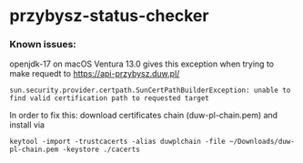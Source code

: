 # przybysz-status-checker

### Known issues:
openjdk-17 on macOS Ventura 13.0 gives this exception when trying to make requedt to  https://api-przybysz.duw.pl/
```
sun.security.provider.certpath.SunCertPathBuilderException: unable to find valid certification path to requested target
```

In order to fix this:
download certificates chain (duw-pl-chain.pem)
and install via
```
keytool -import -trustcacerts -alias duwplchain -file ~/Downloads/duw-pl-chain.pem -keystore ./cacerts
```
